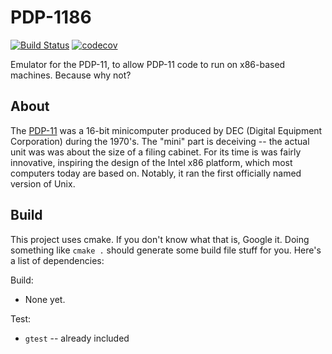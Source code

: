 # PDP-1186

[![Build Status](https://travis-ci.org/C7C8/PDP-1186.svg?branch=master)](https://travis-ci.org/C7C8/PDP-1186) [![codecov](https://codecov.io/gh/C7C8/PDP-1186/branch/master/graph/badge.svg)](https://codecov.io/gh/C7C8/PDP-1186)

Emulator for the PDP-11, to allow PDP-11 code to run on x86-based machines.
Because why not?

## About

The [PDP-11](https://en.wikipedia.org/wiki/PDP-11) was a 16-bit minicomputer produced by 
DEC (Digital Equipment Corporation) during the 1970's. The "mini" part is deceiving --
the actual unit was was about the size of a filing cabinet. For its time is was fairly
innovative, inspiring the design of the Intel x86 platform, which most computers today
are based on. Notably, it ran the first officially named version of Unix.

## Build

This project uses cmake. If you don't know what that is, Google it.
Doing something like `cmake .` should generate some build file stuff for
you. Here's a list of dependencies:

Build:

* None yet.

Test:

* `gtest` -- already included

